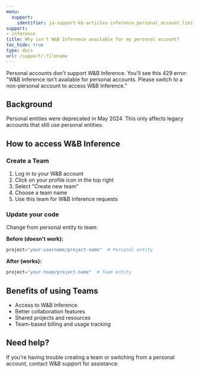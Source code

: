 ```yaml
---
menu:
  support:
    identifier: ja-support-kb-articles-inference_personal_account_limitation
support:
- inference
title: Why isn't W&B Inference available for my personal account?
toc_hide: true
type: docs
url: /support/:filename
---
```


Personal accounts don't support W&B Inference. You'll see this 429 error: "W&B Inference isn't available for personal accounts. Please switch to a non-personal account to access W&B Inference."

## Background

Personal entities were deprecated in May 2024. This only affects legacy accounts that still use personal entities.

## How to access W&B Inference

### Create a Team

1. Log in to your W&B account
2. Click on your profile icon in the top right
3. Select "Create new team"
4. Choose a team name
5. Use this team for W&B Inference requests

### Update your code

Change from personal entity to team:

**Before (doesn't work):**
```python
project="your-username/project-name"  # Personal entity
```

**After (works):**
```python
project="your-team/project-name"  # Team entity
```

## Benefits of using Teams

- Access to W&B Inference
- Better collaboration features
- Shared projects and resources
- Team-based billing and usage tracking

## Need help?

If you're having trouble creating a team or switching from a personal account, contact W&B support for assistance.